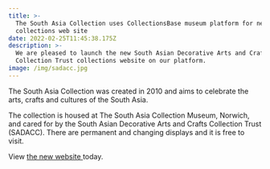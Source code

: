 ```yaml
---
title: >-
  The South Asia Collection uses CollectionsBase museum platform for new
  collections web site
date: 2022-02-25T11:45:38.175Z
description: >-
  We are pleased to launch the new South Asian Decorative Arts and Crafts
  Collection Trust collections website on our platform.
image: /img/sadacc.jpg
---
```

The South Asia Collection was created in 2010 and aims to celebrate the arts, crafts and cultures of the South Asia.

The collection is housed at The South Asia Collection Museum, Norwich, and cared for by the South Asian Decorative Arts and Crafts Collection Trust (SADACC). There are permanent and changing displays and it is free to visit.

View [the new website ](https://collection.thesouthasiacollection.com/)today.
